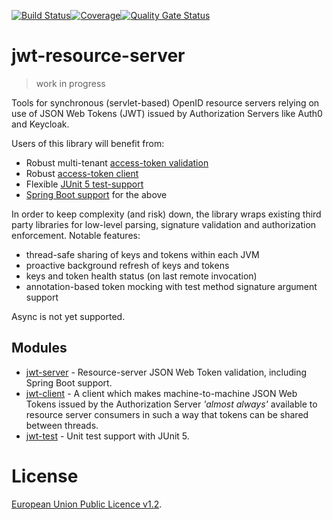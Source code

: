 [![Build Status](https://travis-ci.org/entur/jwt-resource-server.svg?branch=master)](https://travis-ci.org/entur/jwt-resource-server)[![Coverage](https://sonarcloud.io/api/project_badges/measure?project=entur_jwt-resource-server&metric=coverage)](https://sonarcloud.io/dashboard?id=entur_jwt-resource-server)[![Quality Gate Status](https://sonarcloud.io/api/project_badges/measure?project=entur_jwt-resource-server&metric=alert_status)](https://sonarcloud.io/dashboard?id=entur_jwt-resource-server)

# jwt-resource-server

> work in progress

Tools for synchronous (servlet-based) OpenID resource servers relying on use of JSON Web Tokens (JWT) issued by Authorization Servers like Auth0 and Keycloak.

Users of this library will benefit from:

 * Robust multi-tenant [access-token validation](jwt-server)
 * Robust [access-token client](jwt-client)
 * Flexible [JUnit 5 test-support](jwt-test)
 * [Spring Boot support](jwt-server) for the above

In order to keep complexity (and risk) down, the library wraps existing third party libraries for low-level parsing, signature validation and authorization enforcement. Notable features:

 * thread-safe sharing of keys and tokens within each JVM
 * proactive background refresh of keys and tokens
 * keys and token health status (on last remote invocation)
 * annotation-based token mocking with test method signature argument support

Async is not yet supported.

## Modules

 * [jwt-server] - Resource-server JSON Web Token validation, including Spring Boot support.
 * [jwt-client] - A client which makes machine-to-machine JSON Web Tokens issued by the Authorization Server *'almost always'* available to resource server consumers in such a way that tokens can be shared between threads.
 * [jwt-test] - Unit test support with JUnit 5.

# License
[European Union Public Licence v1.2](https://eupl.eu/).
 
[jwk]:                    jwt-server/jwk
[jwt-verifier]:           jwt-server/jwk-verifier
[jwt-server]:             jwt-server
[jwt-client]:             jwt-client
[jwt-test]:               jwt-test
[java-jwt]:               https://github.com/auth0/java-jwt

